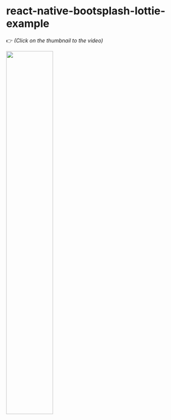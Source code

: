 # react-native-bootsplash-lottie-example

👉 _(Click on the thumbnail to the video)_

[<img src="https://img.youtube.com/vi/8Mgqk05O-4w/maxresdefault.jpg" width="50%">](https://youtu.be/8Mgqk05O-4w)
